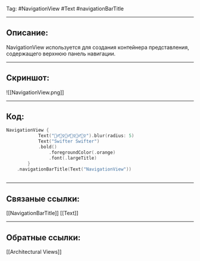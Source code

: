 Tag: #NavigationView #Text #navigationBarTitle 

---
## Описание:
NavigationView используется для создания контейнера представления, содержащего верхнюю панель навигации.

---
## Скриншот:
![[NavigationView.png]]

---
## Код:

``` swift
NavigationView {
            Text("🧚‍♂️🧚‍♀️🧜‍♂️🧜‍♀️🧞‍♂️🧞‍♀️").blur(radius: 5)
            Text("Swifter Swifter")
            .bold()
                .foregroundColor(.orange)
                .font(.largeTitle)
        }
    .navigationBarTitle(Text("NavigationView"))
	
```
	
---
## Связаные ссылки:
[[NavigationBarTitle]]
[[Text]]

---
## Обратные ссылки:
[[Architectural Views]]